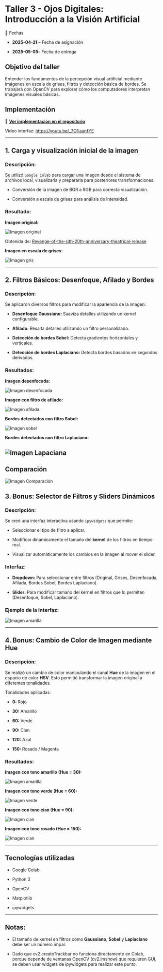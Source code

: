 # Taller 3 - Ojos Digitales: Introducción a la Visión Artificial



📅 Fechas

- **2025-04-21** – Fecha de asignación 

- **2025-05-05**– Fecha de entrega


## Objetivo del taller

Entender los fundamentos de la percepción visual artificial mediante imágenes en escala de grises, filtros y detección básica de bordes. Se trabajará con OpenCV para explorar cómo los computadores interpretan imágenes visuales básicas.

## Implementación

🔗 **[Ver implementación en el repositorio]([](https://github.com/JuanDanielRamirezMojica/computacion-visual/tree/main/2025-04-21_taller_ojos_digitales))**


Video interfaz: 
https://youtu.be/_7O1launfYE



----------

## 1. Carga y visualización inicial de la imagen

### Descripción:

Se utilizó `Google Colab` para cargar una imagen desde el sistema de archivos local, visualizarla y prepararla para posteriores transformaciones.

-   Conversión de la imagen de BGR a RGB para correcta visualización.
    
-   Conversión a escala de grises para análisis de intensidad.
    

### Resultado:

**Imagen original:**

![Imagen original](https://github.com/JuanDanielRamirezMojica/computacion-visual/blob/main/2025-04-21_taller_ojos_digitales/python/Images/original_image.jpeg?raw=true)



Obtenida de: [Revenge-of-the-sith-20th-anniversary-theatrical-release](https://swtorstrategies.com/wp-content/uploads/2025/02/revenge-of-the-sith-20th-anniversary-theatrical-release_f5fb864b.jpeg)


**Imagen en escala de grises:**

![Imagen gris](https://github.com/JuanDanielRamirezMojica/computacion-visual/blob/main/2025-04-21_taller_ojos_digitales/python/Images/gray_image.jpg?raw=true)


----------

## 2. Filtros Básicos: Desenfoque, Afilado y Bordes

### Descripción:

Se aplicaron diversos filtros para modificar la apariencia de la imagen:

-   **Desenfoque Gaussiano:** Suaviza detalles utilizando un kernel configurable.
    
-   **Afilado:** Resalta detalles utilizando un filtro personalizado.
    
-   **Detección de bordes Sobel:** Detecta gradientes horizontales y verticales.
    
-   **Detección de bordes Laplaciano:** Detecta bordes basados en segundos derivados.
    

### Resultados:

**Imagen desenfocada:**

![Imagen desenfocada](https://github.com/JuanDanielRamirezMojica/computacion-visual/blob/main/2025-04-21_taller_ojos_digitales/python/Images/blurred_image.jpg?raw=true)


**Imagen con filtro de afilado:**

![Imagen afilada](https://raw.githubusercontent.com/JuanDanielRamirezMojica/computacion-visual/refs/heads/main/2025-04-21_taller_ojos_digitales/python/Images/afilada_image.jpg)


**Bordes detectados con filtro Sobel:**

![Imagen sobel](https://raw.githubusercontent.com/JuanDanielRamirezMojica/computacion-visual/refs/heads/main/2025-04-21_taller_ojos_digitales/python/Images/bordes_sobel_image.jpg)

**Bordes detectados con filtro Laplaciano:**

![Imagen Lapaciana](https://github.com/JuanDanielRamirezMojica/computacion-visual/blob/main/2025-04-21_taller_ojos_digitales/python/Images/bordes_laplace_image.jpg?raw=true)
----------
## Comparación
![Imagen Comparación](https://github.com/JuanDanielRamirezMojica/computacion-visual/blob/main/2025-04-21_taller_ojos_digitales/python/Images/comparacion.png?raw=true)


## 3. Bonus: Selector de Filtros y Sliders Dinámicos

### Descripción:

Se creó una interfaz interactiva usando `ipywidgets` que permite:

-   Seleccionar el tipo de filtro a aplicar.
    
-   Modificar dinámicamente el tamaño del **kernel** de los filtros en tiempo real.
    
-   Visualizar automáticamente los cambios en la imagen al mover el slider.
    

### Interfaz:

-   **Dropdown:** Para seleccionar entre filtros (Original, Grises, Desenfocada, Afilada, Bordes Sobel, Bordes Laplaciano).
    
-   **Slider:** Para modificar tamaño del kernel en filtros que lo permiten (Desenfoque, Sobel, Laplaciano).
    

### Ejemplo de la interfaz:

![Imagen amarilla](https://raw.githubusercontent.com/JuanDanielRamirezMojica/computacion-visual/refs/heads/main/2025-04-21_taller_ojos_digitales/python/Images/Interfaz0.png)




----------

## 4. Bonus: Cambio de Color de Imagen mediante Hue

### Descripción:

Se realizó un cambio de color manipulando el canal **Hue** de la imagen en el espacio de color **HSV**. Esto permitió transformar la imagen original a diferentes tonalidades.

Tonalidades aplicadas:

-   **0:** Rojo
    
-   **30:** Amarillo
    
-   **60:** Verde
    
-   **90:** Cian
    
-   **120:** Azul
    
-   **150:** Rosado / Magenta
    

### Resultados:


**Imagen con tono amarillo (Hue = 30):**

![Imagen amarilla](https://raw.githubusercontent.com/JuanDanielRamirezMojica/computacion-visual/refs/heads/main/2025-04-21_taller_ojos_digitales/python/Images/yellow_image.jpg)


**Imagen con tono verde (Hue = 60):**

![Imagen verde](https://raw.githubusercontent.com/JuanDanielRamirezMojica/computacion-visual/refs/heads/main/2025-04-21_taller_ojos_digitales/python/Images/green_image.jpg)


**Imagen con tono cian (Hue = 90):**

![Imagen cian](https://raw.githubusercontent.com/JuanDanielRamirezMojica/computacion-visual/refs/heads/main/2025-04-21_taller_ojos_digitales/python/Images/blue_image.jpg)

**Imagen con tono rosado (Hue = 150):**

![Imagen cian](https://raw.githubusercontent.com/JuanDanielRamirezMojica/computacion-visual/refs/heads/main/2025-04-21_taller_ojos_digitales/python/Images/pink_image.jpg)

----------

## Tecnologías utilizadas

-   Google Colab
    
-   Python 3
    
-   OpenCV
    
-   Matplotlib
    
-   ipywidgets
    

----------

## Notas:

-   El tamaño de kernel en filtros como **Gaussiano**, **Sobel** y **Laplaciano** debe ser un número impar.
    
-   Dado que cv2.createTrackbar no funciona directamente en Colab, porque depende de ventanas OpenCV (cv2.imshow) que requieren GUI, se deben usar widgets de ipywidgets para realizar este punto.
